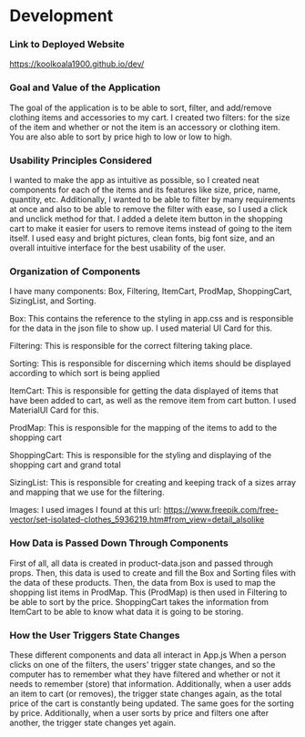 # Development

### Link to Deployed Website
https://koolkoala1900.github.io/dev/

### Goal and Value of the Application
The goal of the application is to be able to sort, filter, and add/remove clothing items and accessories to my cart.
I created two filters: for the size of the item and whether or not the item is an accessory or clothing item.
You are also able to sort by price high to low or low to high.

### Usability Principles Considered
I wanted to make the app as intuitive as possible, so I created neat components for each of the items and its features like size, price, name, quantity, etc.
Additionally, I wanted to be able to filter by many requirements at once and also to be able to remove the filter with ease, so I used a click and unclick method for that.
I added a delete item button in the shopping cart to make it easier for users to remove items instead of going to the item itself.
I used easy and bright pictures, clean fonts, big font size, and an overall intuitive interface for the best usability of the user.

### Organization of Components
I have many components: Box, Filtering, ItemCart, ProdMap, ShoppingCart, SizingList, and Sorting.


Box: This contains the reference to the styling in app.css and is responsible for the data in the json file to show up. I used material UI Card for this.


Filtering: This is responsible for the correct filtering taking place.


Sorting: This is responsible for discerning which items should be displayed according to which sort is being applied


ItemCart: This is responsible for getting the data displayed of items that have been added to cart, as well as the remove item from cart button. I used MaterialUI Card for this.


ProdMap: This is responsible for the mapping of the items to add to the shopping cart


ShoppingCart: This is responsible for the styling and displaying of the shopping cart and grand total


SizingList: This is responsible for creating and keeping track of a sizes array and mapping that we use for the filtering.

Images: I used images I found at this url: https://www.freepik.com/free-vector/set-isolated-clothes_5936219.htm#from_view=detail_alsolike


### How Data is Passed Down Through Components
First of all, all data is created in product-data.json and passed through props.
Then, this data is used to create and fill the Box and Sorting files with the data of these products.
Then, the data from Box is used to map the shopping list items in ProdMap.
This (ProdMap) is then used in Filtering to be able to sort by the price.
ShoppingCart takes the information from ItemCart to be able to know what data it is going to be storing.

### How the User Triggers State Changes
These different components and data all interact in App.js
When a person clicks on one of the filters, the users' trigger state changes, and so the computer has to remember what they have filtered and whether or not it needs to remember (store) that information. 
Additionally, when a user adds an item to cart (or removes), the trigger state changes again, as the total price of the cart is constantly being updated.
The same goes for the sorting by price.
Additionally, when a user sorts by price and filters one after another, the trigger state changes yet again.

